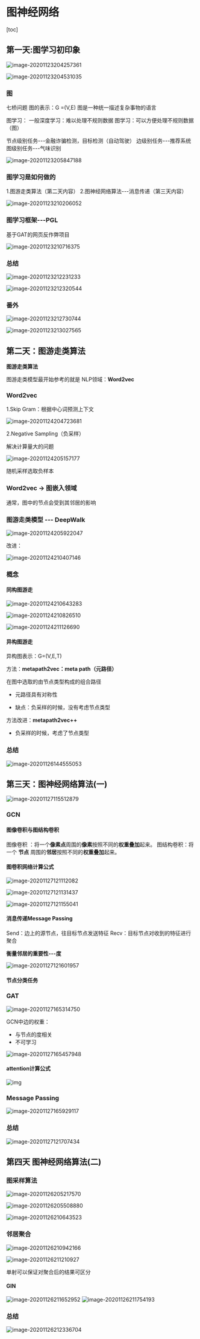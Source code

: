 # 图神经网络
[toc]

## 第一天:图学习初印象

![image-20201123204257361](图神经网络.assets/image-20201123204257361.png)

![image-20201123204531035](图神经网络.assets/image-20201123204531035.png)

### 图
七桥问题
图的表示：G =(V,E) 
图是一种统一描述复杂事物的语言

图学习：
一般深度学习：难以处理不规则数据
图学习：可以方便处理不规则数据（图）

节点级别任务---金融诈骗检测，目标检测（自动驾驶）
边级别任务---推荐系统
图级别任务---气味识别

![image-20201123205847188](图神经网络.assets/image-20201123205847188.png)

### 图学习是如何做的
1.图游走类算法（第二天内容）
2.图神经网络算法---消息传递（第三天内容）

![image-20201123210206052](图神经网络.assets/image-20201123210206052.png)

### 图学习框架---PGL

基于GAT的网页反作弊项目

![image-20201123210716375](图神经网络.assets/image-20201123210716375.png)

### 总结

![image-20201123212231233](图神经网络.assets/image-20201123212231233.png)

![image-20201123212320544](图神经网络.assets/image-20201123212320544.png)

### 番外

![image-20201123212730744](图神经网络.assets/image-20201123212730744.png)

![image-20201123213027565](图神经网络.assets/image-20201123213027565.png)

## 第二天：图游走类算法
**图游走类算法**

图游走类模型最开始参考的就是 NLP领域：**Word2vec**
### Word2vec
1.Skip Gram：根据中心词预测上下文

![image-20201124204723681](图神经网络.assets/image-20201124204723681.png)

2.Negative Sampling（负采样）

解决计算量大的问题

![image-20201124205157177](图神经网络.assets/image-20201124205157177.png)

随机采样选取负样本

### Word2vec -> 图嵌入领域
通常，图中的节点会受到其邻居的影响

### 图游走类模型 --- DeepWalk

![image-20201124205922047](图神经网络.assets/image-20201124205922047.png)

改进：

![image-20201124210407146](图神经网络.assets/image-20201124210407146.png)

### 概念
#### 同构图游走

![image-20201124210643283](图神经网络.assets/image-20201124210643283.png)

![image-20201124210826510](图神经网络.assets/image-20201124210826510.png)

![image-20201124211126690](图神经网络.assets/image-20201124211126690.png)

#### 异构图游走

异构图表示：G=(V,E,T)

方法：**metapath2vec：meta path（元路径）**

在图中选取的由节点类型构成的组合路径

* 元路径具有对称性

* 缺点：负采样的时候，没有考虑节点类型

方法改进：**metapath2vec++**

* 负采样的时候，考虑了节点类型

### 总结

![image-20201126144555053](图神经网络.assets/image-20201126144555053.png)

## 第三天：图神经网络算法(一)

![image-20201127115512879](图神经网络.assets/image-20201127115512879.png)

### GCN
#### 图像卷积与图结构卷积
图像卷积    ：将一个**像素点**周围的**像素**按照不同的**权重叠加**起来。
图结构卷积：将一个  **节点**  周围的**邻居**按照不同的**权重叠加**起来。

#### 图卷积网络计算公式

![image-20201127121112082](图神经网络.assets/image-20201127121112082.png)

![image-20201127121131437](图神经网络.assets/image-20201127121131437.png)

![image-20201127121155041](图神经网络.assets/image-20201127121155041.png)

#### 消息传递Message Passing
Send：边上的源节点，往目标节点发送特征
Recv：目标节点对收到的特征进行聚合

**衡量邻居的重要性---度**

![image-20201127121601957](图神经网络.assets/image-20201127121601957.png)

#### 节点分类任务



### GAT

![image-20201127165314750](图神经网络.assets/image-20201127165314750.png)

GCN中边的权重：
- 与节点的度相关
- 不可学习

![image-20201127165457948](图神经网络.assets/image-20201127165457948.png)

#### attention计算公式

![img](图神经网络.assets/811b7475b827490da0ed777f9c427c5c0002f26e65044bddaea81eb3bfea77ca)

### Message Passing

![image-20201127165929117](图神经网络.assets/image-20201127165929117.png)



### 总结

![image-20201127121707434](图神经网络.assets/image-20201127121707434.png)

## 第四天 图神经网络算法(二)

### 图采样算法

![image-20201126205217570](图神经网络.assets/image-20201126205217570.png)

![image-20201126205508880](图神经网络.assets/image-20201126205508880.png)

![image-20201126210643523](图神经网络.assets/image-20201126210643523.png)

### 邻居聚合

![image-20201126210942166](图神经网络.assets/image-20201126210942166.png)

![image-20201126211210927](图神经网络.assets/image-20201126211210927.png)

单射可以保证对聚合后的结果可区分

#### GIN

![image-20201126211652952](图神经网络.assets/image-20201126211652952.png)
![image-20201126211754193](图神经网络.assets/image-20201126211754193.png)

### 总结

![image-20201126212336704](图神经网络.assets/image-20201126212336704.png)
